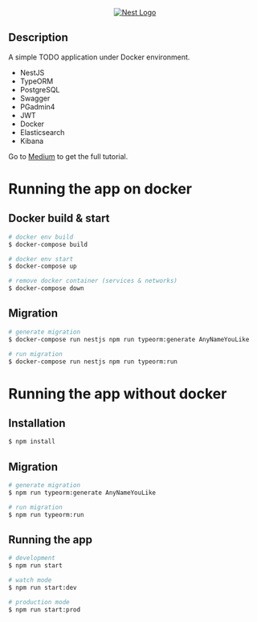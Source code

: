 <p align="center">
  <a href="https://tushar-chy.medium.com/elasticsearch-kibana-and-nestjs-dockerized-application-b81105062c2d" target="_blank"> <img src="https://res.cloudinary.com/ecredit/image/upload/v1548844004/implement-elasticsearch-using-nestjsArtboard_1_4x_xhmtho.png" alt="Nest Logo" /></a>
</p>

## Description

A simple TODO application under Docker environment.
* NestJS
* TypeORM
* PostgreSQL
* Swagger
* PGadmin4
* JWT
* Docker
* Elasticsearch
* Kibana

Go to [Medium](https://tushar-chy.medium.com/elasticsearch-kibana-and-nestjs-dockerized-application-b81105062c2d) to get the full tutorial.

# Running the app on docker
## Docker build & start

```bash
# docker env build
$ docker-compose build

# docker env start
$ docker-compose up

# remove docker container (services & networks)
$ docker-compose down
```
## Migration

```bash
# generate migration
$ docker-compose run nestjs npm run typeorm:generate AnyNameYouLike

# run migration
$ docker-compose run nestjs npm run typeorm:run
```

# Running the app without docker
## Installation

```bash
$ npm install
```
## Migration

```bash
# generate migration
$ npm run typeorm:generate AnyNameYouLike

# run migration
$ npm run typeorm:run
```

## Running the app

```bash
# development
$ npm run start

# watch mode
$ npm run start:dev

# production mode
$ npm run start:prod
```
